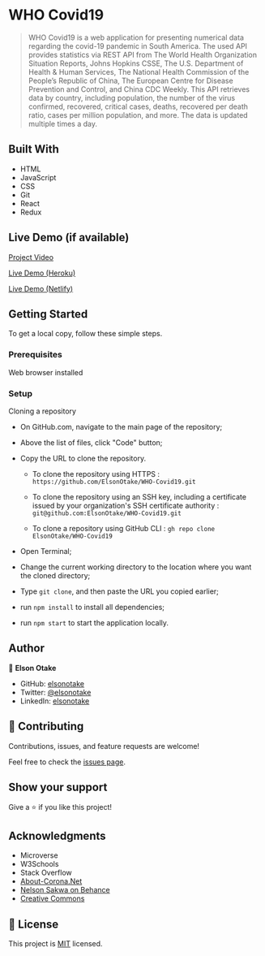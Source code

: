 # WHO Covid19

>WHO Covid19 is a web application for presenting numerical data regarding the covid-19 pandemic in South America. The used API provides statistics via REST API from The World Health Organization Situation Reports, Johns Hopkins CSSE, The U.S. Department of Health & Human Services, The National Health Commission of the People’s Republic of China, The European Centre for Disease Prevention and Control, and China CDC Weekly. This API retrieves data by country, including population, the number of the virus confirmed, recovered, critical cases, deaths, recovered per death ratio, cases per million population, and more. The data is updated multiple times a day.


## Built With

- HTML
- JavaScript
- CSS
- Git
- React
- Redux


## Live Demo (if available)

[Project Video](https://www.loom.com/share/c30711a8f5e74e9298f9869a61d1313a)

[Live Demo (Heroku)](https://elsonotake-who-covid19.herokuapp.com/)

[Live Demo (Netlify)](https://elsonotake-who-covid19.netlify.app)


## Getting Started

To get a local copy, follow these simple steps.

### Prerequisites

Web browser installed

### Setup

Cloning a repository

- On GitHub.com, navigate to the main page of the repository;

- Above the list of files, click "Code" button;

- Copy the URL to clone the repository. 

  - To clone the repository using HTTPS : `https://github.com/ElsonOtake/WHO-Covid19.git`

  - To clone the repository using an SSH key, including a certificate issued by your organization's SSH certificate authority : `git@github.com:ElsonOtake/WHO-Covid19.git`

  - To clone a repository using GitHub CLI : `gh repo clone ElsonOtake/WHO-Covid19`

- Open Terminal;

- Change the current working directory to the location where you want the cloned directory;

- Type `git clone`, and then paste the URL you copied earlier;

- run `npm install` to install all dependencies;

- run `npm start` to start the application locally.


## Author

👤 **Elson Otake**

- GitHub: [elsonotake](https://github.com/elsonotake)
- Twitter: [@elsonotake](https://twitter.com/elsonotake)
- LinkedIn: [elsonotake](https://linkedin.com/in/elsonotake)


## 🤝 Contributing

Contributions, issues, and feature requests are welcome!

Feel free to check the [issues page](../../issues/).


## Show your support

Give a ⭐️ if you like this project!


## Acknowledgments

- Microverse
- W3Schools
- Stack Overflow
- [About-Corona.Net](https://about-corona.net/)
- [Nelson Sakwa on Behance](https://www.behance.net/sakwadesignstudio)
- [Creative Commons](https://creativecommons.org/licenses/by-nc/4.0/)


## 📝 License

This project is [MIT](https://github.com/ElsonOtake/) licensed.
